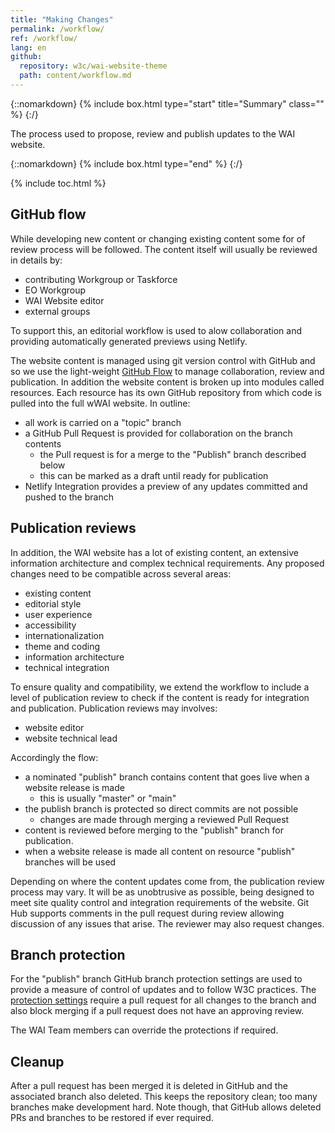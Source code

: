 ```yaml
---
title: "Making Changes"
permalink: /workflow/
ref: /workflow/
lang: en
github:
  repository: w3c/wai-website-theme
  path: content/workflow.md
---
```


{::nomarkdown}
{% include box.html type="start" title="Summary" class="" %}
{:/}

The process used to propose, review and publish updates to the WAI website.

{::nomarkdown}
{% include box.html type="end" %}
{:/}

{% include toc.html %}

## GitHub flow

While developing new content or changing existing content some for of review process will be followed. The content itself will usually be reviewed in details by:

- contributing Workgroup or Taskforce
- EO Workgroup
- WAI Website editor
- external groups

To support this, an editorial workflow is used to alow collaboration and providing automatically generated previews using Netlify.

The website content is managed using git version control with GitHub and so we use the light-weight [GitHub Flow](https://docs.github.com/en/get-started/quickstart/github-flow) to manage collaboration, review and publication.
In addition the website content is broken up into modules called resources. Each resource has its own GitHub repository from which code is pulled into the full wWAI website.  In outline:

- all work is carried on a "topic" branch
- a GitHub Pull Request is provided for collaboration on the branch contents
  - the Pull request is for a merge to the "Publish" branch described below
  - this can be marked as a draft until ready for publication
- Netlify Integration provides a preview of any updates committed and pushed to the branch

## Publication reviews

In addition, the WAI website has a lot of existing content, an extensive information architecture and complex technical requirements.
Any proposed changes need to be compatible across several areas:

- existing content
- editorial style
- user experience
- accessibility
- internationalization
- theme and coding
- information architecture
- technical integration

To ensure quality and compatibility, we extend the workflow to include a level of publication review to check if the content is ready for integration and publication.
Publication reviews may involves:

- website editor
- website technical lead

Accordingly the flow:

- a nominated "publish" branch contains content that goes live when a website release is made
  - this is usually "master" or "main"
- the publish branch is protected so direct commits are not possible
  - changes are made through merging a reviewed Pull Request
- content is reviewed before merging to the "publish" branch for publication.
- when a website release is made all content on resource "publish" branches will be used

Depending on where the content updates come from, the publication review process may vary. It will be as unobtrusive as possible, being designed to meet site quality control and integration requirements of the website. Git Hub supports comments in the pull request during review allowing discussion of any issues that arise. The reviewer may also request changes.

## Branch protection

For the "publish" branch GitHub branch protection settings are used to provide a measure of control of updates and to follow W3C practices.
The [protection settings](https://docs.github.com/en/repositories/configuring-branches-and-merges-in-your-repository/defining-the-mergeability-of-pull-requests/about-protected-branches) require a pull request for all changes to the branch and also block merging if a pull request does not have an approving review.

The WAI Team members can override the protections if required.

## Cleanup

After a pull request has been merged it is deleted in GitHub and the associated branch also deleted. This keeps the repository clean; too many branches make development hard. Note though, that GitHub allows deleted PRs and branches to be restored if ever required.
